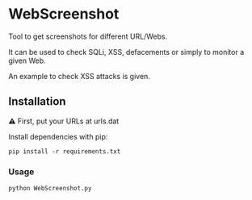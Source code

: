 # WebScreenshot
Tool to get screenshots for different URL/Webs. 

It can be used to check SQLi, XSS, defacements or simply to monitor a given Web.

An example to check XSS attacks is given.

## Installation
⚠ First, put your URLs at urls.dat

Install dependencies with pip:
```
pip install -r requirements.txt

```

### Usage
```
python WebScreenshot.py
```




